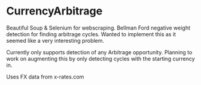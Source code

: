 # CurrencyArbitrage
Beautiful Soup &amp; Selenium for webscraping. Bellman Ford negative weight detection for finding arbitrage cycles. Wanted to implement this as it seemed like a very interesting problem.

Currently only supports detection of any Arbitrage opportunity. Planning to work on augmenting this by only detecting cycles with the starting currency in.

Uses FX data from x-rates.com
